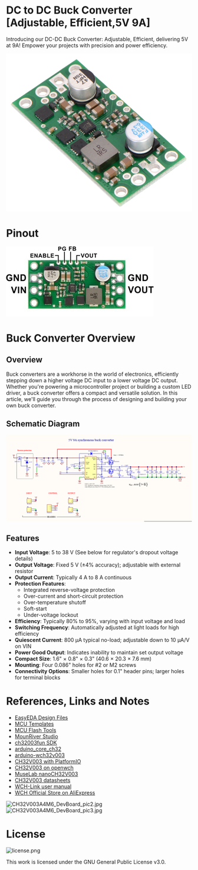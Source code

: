 # DC to DC Buck Converter [Adjustable, Efficient,5V 9A]
Introducing our DC-DC Buck Converter: Adjustable, Efficient, delivering 5V at 9A! Empower your projects with precision and power efficiency.

![CH32V003A4M6_DevBoard_pic1.jpg](https://github.com/yasir-shahzad/MIC2101-5V_9A-Buck-Converter-Module/blob/master/images/0J5585.1200.jpg)

# Pinout
![CH32V003A4M6_DevBoard_pinout.png](https://github.com/yasir-shahzad/MIC2101-5V_9A-Buck-Converter-Module/blob/master/images/0J5587.400.jpg)

# Buck Converter Overview
## Overview
Buck converters are a workhorse in the world of electronics, efficiently stepping down a higher voltage DC input to a lower voltage DC output. Whether you're powering a microcontroller project or building a custom LED driver, a buck converter offers a compact and versatile solution. In this article, we'll guide you through the process of designing and building your own buck converter.

## Schematic Diagram
![CH32V003_block.png](https://github.com/yasir-shahzad/MIC2101-5V_9A-Buck-Converter-Module/blob/master/images/Schematic.png)

## Features

- **Input Voltage**: 5 to 38 V (See below for regulator's dropout voltage details)
- **Output Voltage**: Fixed 5 V (±4% accuracy); adjustable with external resistor
- **Output Current**: Typically 4 A to 8 A continuous
- **Protection Features**:
  - Integrated reverse-voltage protection
  - Over-current and short-circuit protection
  - Over-temperature shutoff
  - Soft-start
  - Under-voltage lockout
- **Efficiency**: Typically 80% to 95%, varying with input voltage and load
- **Switching Frequency**: Automatically adjusted at light loads for high efficiency
- **Quiescent Current**: 800 µA typical no-load; adjustable down to 10 µA/V on VIN
- **Power Good Output**: Indicates inability to maintain set output voltage
- **Compact Size**: 1.6" × 0.8" × 0.3" (40.6 × 20.3 × 7.6 mm)
- **Mounting**: Four 0.086" holes for #2 or M2 screws
- **Connectivity Options**: Smaller holes for 0.1" header pins; larger holes for terminal blocks


# References, Links and Notes
- [EasyEDA Design Files](https://oshwlab.com/wagiminator)
- [MCU Templates](https://github.com/wagiminator/MCU-Templates)
- [MCU Flash Tools](https://github.com/wagiminator/MCU-Flash-Tools)
- [MounRiver Studio](http://www.mounriver.com/)
- [ch32003fun SDK](https://github.com/cnlohr/ch32v003fun)
- [arduino_core_ch32](https://github.com/openwch/arduino_core_ch32)
- [arduino-wch32v003](https://github.com/AlexanderMandera/arduino-wch32v003)
- [CH32V003 with PlatformIO](https://github.com/Community-PIO-CH32V/platform-ch32v)
- [CH32V003 on openwch](https://github.com/openwch/ch32v003)
- [MuseLab nanoCH32V003](https://github.com/wuxx/nanoCH32V003)
- [CH32V003 datasheets](http://www.wch-ic.com/products/CH32V003.html)
- [WCH-Link user manual](http://www.wch-ic.com/downloads/WCH-LinkUserManual_PDF.html)
- [WCH Official Store on AliExpress](https://wchofficialstore.aliexpress.com)

![CH32V003A4M6_DevBoard_pic2.jpg](https://raw.githubusercontent.com/wagiminator/Development-Boards/main/CH32V003A4M6_DevBoard/documentation/CH32V003A4M6_DevBoard_pic2.jpg)
![CH32V003A4M6_DevBoard_pic3.jpg](https://raw.githubusercontent.com/wagiminator/Development-Boards/main/CH32V003A4M6_DevBoard/documentation/CH32V003A4M6_DevBoard_pic3.jpg)

# License

![license.png](https://www.gnu.org/graphics/gplv3-88x31.png)

This work is licensed under the GNU General Public License v3.0.

